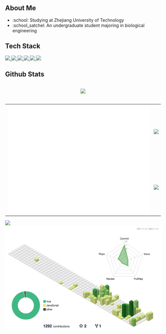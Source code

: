 <h2>About Me</h2>
<ul>
    <li>:school: Studying at Zhejiang University of Technology</li>
    <li>:school_satchel: An undergraduate student majoring in biological engineering</li>
</ul>
<h2>Tech Stack</h2>
<div>
<a href="https://developer.mozilla.org/en-US/docs/learn/JavaScript">
<img src="https://img.shields.io/badge/-JavaScript-F7DF1E?style=flat-square&logo=JavaScript&logoColor=white" />
</a>
<a href="https://vuejs.org/">
<img src="https://img.shields.io/badge/-VUEJS-4FC08D?style=flat-square&logo=Vue.js&logoColor=white" />
</a>
<a href="https://www.python.org/">
<img src="https://img.shields.io/badge/-Python-3776AB?style=flat-square&logo=Python&logoColor=white" />
</a>
<a href="https://www.php.net/">
<img src="https://img.shields.io/badge/-PHP-777BB4?style=flat-square&logo=PHP&logoColor=white" />
</a>
<a href="https://www.electronjs.org/">
<img src="https://img.shields.io/badge/-Electron-47848F?style=flat-square&logo=Electron&logoColor=white" />
</a>
<a>
<img src="https://img.shields.io/badge/-C++-00599C?style=flat-square&logo=C++&logoColor=white" />
</a>

</div>

<h2>Github Stats</h2>
<br/>
<div align="center">
<picture>
    <source
        srcset="https://streak-stats.demolab.com?user=497363983&theme=dark"
        media="(prefers-color-scheme: dark)" />
    <source
        srcset="https://streak-stats.demolab.com?user=497363983&theme=default"
        media="(prefers-color-scheme: light), (prefers-color-scheme: no-preference)" />
    <img src="https://streak-stats.demolab.com?user=497363983&theme=default" />
</picture>
</div>
<br/>
<table>
<tr>
<td rowspan="2">
<a align="left" href="https://metrics.lecoq.io/">
    <img src="/github-metrics.svg" />
</a>
</td>
<td  colspan="1">
<picture>
    <source
        srcset="https://github-readme-stats.vercel.app/api?username=497363983&show_icons=true&theme=dark&card_width=500&custom_title=GitHub%20Stats&hide_border=true&bg_color=0e1116"
        media="(prefers-color-scheme: dark)" />
    <source
        srcset="https://github-readme-stats.vercel.app/api?username=497363983&show_icons=true&card_width=500&custom_title=GitHub%20Stats&hide_border=true"
        media="(prefers-color-scheme: light), (prefers-color-scheme: no-preference)" />
    <img src="https://github-readme-stats.vercel.app/api?username=497363983&show_icons=true&card_width=500&custom_title=GitHub%20Stats&hide_border=true" />
</picture>
</td>
</tr>
<tr>
<td colspan="1">
<picture>
    <source
        srcset="https://github-readme-stats.vercel.app/api/top-langs/?username=497363983&layout=compact&theme=dark&card_width=500&hide_border=true&bg_color=171b21"
        media="(prefers-color-scheme: dark)" />
    <source
        srcset="https://github-readme-stats.vercel.app/api/top-langs/?username=497363983&layout=compact&card_width=500&hide_border=true&bg_color=f6f8fa"
        media="(prefers-color-scheme: light), (prefers-color-scheme: no-preference)" />
    <img
        src="https://github-readme-stats.vercel.app/api/top-langs/?username=497363983&layout=compact&card_width=500&hide_border=true" />
</picture>
</td>
</tr>
</table>
<picture>
    <source
        srcset="https://activity-graph.herokuapp.com/graph?username=497363983&theme=github-dark&custom_title=Contribution%20Graph"
        media="(prefers-color-scheme: dark)" />
    <source
        srcset="https://activity-graph.herokuapp.com/graph?username=497363983&theme=github-light&custom_title=Contribution%20Graph"
        media="(prefers-color-scheme: light), (prefers-color-scheme: no-preference)" />
    <img
        src="https://activity-graph.herokuapp.com/graph?username=497363983&theme=github&custom_title=Contribution%20Graph" />
</picture>
<picture>
    <source
        srcset="/profile-3d-contrib/profile-night-rainbow.svg"
        media="(prefers-color-scheme: dark)" />
    <source
        srcset="/profile-3d-contrib/profile-green.svg"
        media="(prefers-color-scheme: light), (prefers-color-scheme: no-preference)" />
    <img
        src="/profile-3d-contrib/profile-green.svg" />
</picture>

